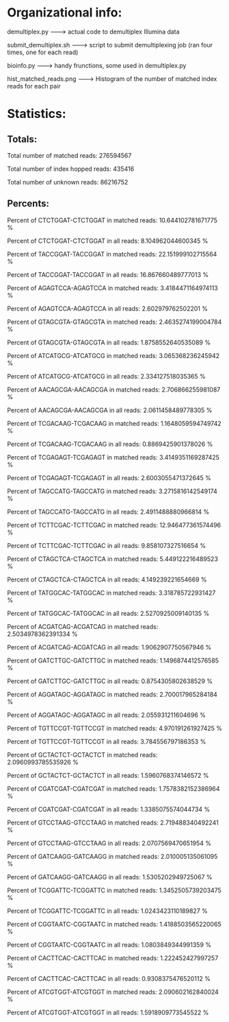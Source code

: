# Organizational info:


demultiplex.py  ---> actual code to demultiplex Illumina data

submit_demultiplex.sh  ---> script to submit demultiplexing job (ran four times, one for each read)

bioinfo.py  ---> handy frunctions, some used in demultiplex.py

hist_matched_reads.png ---> Histogram of the number of matched index reads for each pair


# Statistics:

## Totals:

Total number of matched reads: 276594567

Total number of index hopped reads: 435416

Total number of unknown reads: 86216752

## Percents:

Percent of CTCTGGAT-CTCTGGAT in matched reads: 10.644102781671775 %

Percent of CTCTGGAT-CTCTGGAT in all reads: 8.104962044600345 %

Percent of TACCGGAT-TACCGGAT in matched reads: 22.151999102715564 %

Percent of TACCGGAT-TACCGGAT in all reads: 16.867660489777013 %

Percent of AGAGTCCA-AGAGTCCA in matched reads: 3.4184471164974113 %

Percent of AGAGTCCA-AGAGTCCA in all reads: 2.602979762502201 %

Percent of GTAGCGTA-GTAGCGTA in matched reads: 2.4635274199004784 %

Percent of GTAGCGTA-GTAGCGTA in all reads: 1.8758552640535089 %

Percent of ATCATGCG-ATCATGCG in matched reads: 3.065368236245942 %

Percent of ATCATGCG-ATCATGCG in all reads: 2.334127518035365 %

Percent of AACAGCGA-AACAGCGA in matched reads: 2.706866255981087 %

Percent of AACAGCGA-AACAGCGA in all reads: 2.0611458489778305 %

Percent of TCGACAAG-TCGACAAG in matched reads: 1.1648059594749742 %

Percent of TCGACAAG-TCGACAAG in all reads: 0.8869425901378026 %

Percent of TCGAGAGT-TCGAGAGT in matched reads: 3.4149351169287425 %

Percent of TCGAGAGT-TCGAGAGT in all reads: 2.6003055471372645 %

Percent of TAGCCATG-TAGCCATG in matched reads: 3.2715816142549174 %

Percent of TAGCCATG-TAGCCATG in all reads: 2.4911488880966814 %

Percent of TCTTCGAC-TCTTCGAC in matched reads: 12.946477361574496 %

Percent of TCTTCGAC-TCTTCGAC in all reads: 9.858107327516654 %

Percent of CTAGCTCA-CTAGCTCA in matched reads: 5.449122216489523 %

Percent of CTAGCTCA-CTAGCTCA in all reads: 4.149239221654669 %

Percent of TATGGCAC-TATGGCAC in matched reads: 3.318785722931427 %

Percent of TATGGCAC-TATGGCAC in all reads: 2.5270925009140135 %

Percent of ACGATCAG-ACGATCAG in matched reads: 2.5034978362391334 %

Percent of ACGATCAG-ACGATCAG in all reads: 1.9062907750567946 %

Percent of GATCTTGC-GATCTTGC in matched reads: 1.1496874412576585 %

Percent of GATCTTGC-GATCTTGC in all reads: 0.8754305802638529 %

Percent of AGGATAGC-AGGATAGC in matched reads: 2.700017965284184 %

Percent of AGGATAGC-AGGATAGC in all reads: 2.055931211604696 %

Percent of TGTTCCGT-TGTTCCGT in matched reads: 4.970191261927425 %

Percent of TGTTCCGT-TGTTCCGT in all reads: 3.784556797186353 %

Percent of GCTACTCT-GCTACTCT in matched reads: 2.0960993785535926 %

Percent of GCTACTCT-GCTACTCT in all reads: 1.5960768374146572 %

Percent of CGATCGAT-CGATCGAT in matched reads: 1.7578382152386964 %

Percent of CGATCGAT-CGATCGAT in all reads: 1.3385075574044734 %

Percent of GTCCTAAG-GTCCTAAG in matched reads: 2.719488340492241 %

Percent of GTCCTAAG-GTCCTAAG in all reads: 2.0707569470651954 %

Percent of GATCAAGG-GATCAAGG in matched reads: 2.010005135061095 %

Percent of GATCAAGG-GATCAAGG in all reads: 1.5305202949725067 %

Percent of TCGGATTC-TCGGATTC in matched reads: 1.3452505739203475 %

Percent of TCGGATTC-TCGGATTC in all reads: 1.0243423110189827 %

Percent of CGGTAATC-CGGTAATC in matched reads: 1.4188503565220065 %

Percent of CGGTAATC-CGGTAATC in all reads: 1.0803849344991359 %

Percent of CACTTCAC-CACTTCAC in matched reads: 1.222452427997257 %

Percent of CACTTCAC-CACTTCAC in all reads: 0.9308375476520112 %

Percent of ATCGTGGT-ATCGTGGT in matched reads: 2.090602162840024 %

Percent of ATCGTGGT-ATCGTGGT in all reads: 1.5918909773545522 %
